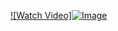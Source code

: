 
[![Watch Video]![Image](https://github.com/user-attachments/assets/a6733d5c-7e1e-4ff9-9f67-3868bf9d68b7 )](https://raw.githubusercontent.com/username/repo/main/videos/IMG_2048_1.mp4)
